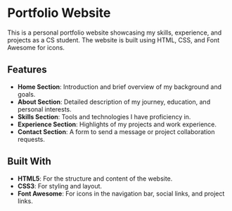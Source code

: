 # Portfolio Website

This is a personal portfolio website showcasing my skills, experience, and projects as a CS student. The website is built using HTML, CSS, and Font Awesome for icons.

## Features

- **Home Section**: Introduction and brief overview of my background and goals.
- **About Section**: Detailed description of my journey, education, and personal interests.
- **Skills Section**: Tools and technologies I have proficiency in.
- **Experience Section**: Highlights of my projects and work experience.
- **Contact Section**: A form to send a message or project collaboration requests.

## Built With

- **HTML5**: For the structure and content of the website.
- **CSS3**: For styling and layout.
- **Font Awesome**: For icons in the navigation bar, social links, and project links.

